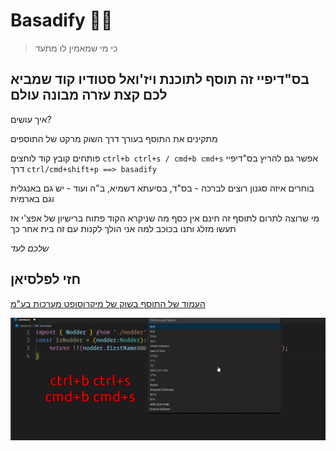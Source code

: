 # Basadify 🙏🏻

> כי מי שמאמין לו מתעד

## בס"דיפיי זה תוסף לתוכנת ויז'ואל סטודיו קוד שמביא לכם קצת עזרה מבונה עולם

איך עושים?

מתקינים את התוסף בעורך דרך השוק מרקט של התוספים

פותחים קובץ קוד
לוחצים `ctrl+b ctrl+s / cmd+b cmd+s`
אפשר גם להריץ בס"דיפיי דרך `ctrl/cmd+shift+p ==> basadify`

בוחרים איזה סגנון רוצים לברכה - בס"ד, בסיעתא דשמיא, ב"ה ועוד - יש גם באנגלית וגם בארמית

מי שרוצה לתרום לתוסף זה חינם אין כסף מה שניקרא הקוד פתוח ברישיון של אפצ'י אז תעשו מזלג ותנו בכוכב למה אני הולך לקנות עם זה בית אחר כך


_שלכם לעד_
## חזי לפלסיאן 

[העמוד של התוסף בשוק של מיקרוסופט מערכות בע"מ](https://marketplace.visualstudio.com/items?itemName=hezylaplacian.basadify)

![איך משתמשים בבס"דיפיי](demo.gif)
